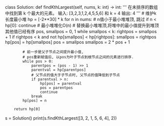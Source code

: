 class Solution:
    def findKthLargest(self, nums, k: int) -> int:
        '''
        在未排序的数组中找到第 k 个最大的元素。
        输入: [3,2,3,1,2,4,5,5,6] 和 k = 4
        输出: 4
        '''
        # 维护k长度最小堆
        hp = [-2**30] * k
        for n in nums:
            # n值小于最小堆堆顶, 跳过
            if n < hp[0]:
                continue
            # 最小堆堆化O(n)
            # 替换最小堆堆顶,将堆中的最小值提升到堆顶  其他值已经有序
            pos, smallpos = 0, 1
            while smallpos < k:
                rightpos = smallpos + 1
                if rightpos < k and not hp[smallpos] < hp[rightpos]:
                    smallpos = rightpos
                hp[pos] = hp[smallpos]
                pos = smallpos
                smallpos = 2 * pos + 1

            # 前一步是父子节点之间提升最小值,
            # pos重新赋值后, 以pos为叶子节点到根节点之间的元素进行排序.
            while pos > 0:
                parentpos = (pos - 1) >> 1
                parentval = hp[parentpos]
                # 父节点的值大于子节点时, 父节点的值降低到子节点
                if parentval > n:
                    hp[pos] = parentval
                    pos = parentpos
                    continue
                break
            hp[pos] = n

        return hp[0]


s = Solution()
print(s.findKthLargest([3, 2, 1, 5, 6, 4], 2))
